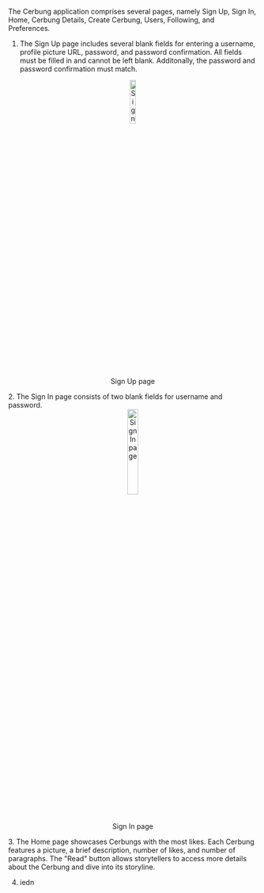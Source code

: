 The Cerbung application comprises several pages, namely Sign Up, Sign In, Home, Cerbung Details, Create Cerbung, Users, Following, and Preferences.
1. The Sign Up page includes several blank fields for entering a username, profile picture URL, password, and password confirmation. All fields must be filled in and cannot be left blank. Additonally, the password and password confirmation must match.
<section align="center">
    <a href="https://github.com/user-attachments/assets/5b1d86cd-eb63-4037-bd72-89cc101dcc58"><img src="https://github.com/user-attachments/assets/5b1d86cd-eb63-4037-bd72-89cc101dcc58" width=15% height=15% alt="Sign Up page"></a>
    <p align="center">Sign Up page</p>
</section>
2. The Sign In page consists of two blank fields for username and password. 
<section align="center">
    <a href="https://github.com/user-attachments/assets/157ba390-61e9-40a5-8683-028cfd4c9720"><img src="https://github.com/user-attachments/assets/157ba390-61e9-40a5-8683-028cfd4c9720" width=21% height=21% alt="Sign In page"></a>
    <p align="center">Sign In page</p>
</section>
3. The Home page showcases Cerbungs with the most likes. Each Cerbung features a picture, a brief description, number of likes, and number of paragraphs. The "Read" button allows storytellers to access more details about the Cerbung and dive into its storyline.

4. iedn
